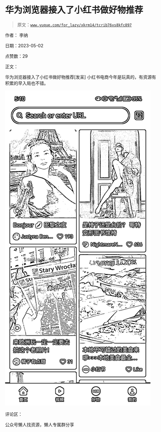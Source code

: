 # 华为浏览器接入了小红书做好物推荐

> 原文：[`www.yuque.com/for_lazy/xkrm14/tcrib76vs8kfc897`](https://www.yuque.com/for_lazy/xkrm14/tcrib76vs8kfc897)



作者： 李纳



日期：2023-05-02



点赞数：29



正文：



华为浏览器接入了小红书做好物推荐[发呆] 小红书电商今年是玩真的，有资源有积累的早入局也不错。



![](img/e32157e6127cd301e972f347739d5f0d.png)



评论区：



公众号懒人找资源，懒人专属群分享

